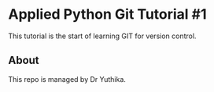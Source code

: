 # Applied Python Git Tutorial #1

This tutorial is the start of learning GIT for version control.

## About

This repo is managed by Dr Yuthika.